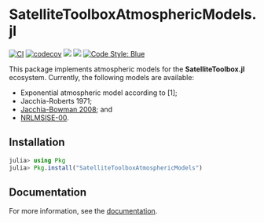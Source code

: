 SatelliteToolboxAtmosphericModels.jl
====================================

[![CI](https://github.com/JuliaSpace/SatelliteToolboxAtmosphericModels.jl/actions/workflows/ci.yml/badge.svg)](https://github.com/JuliaSpace/SatelliteToolboxAtmosphericModels.jl/actions/workflows/ci.yml)
[![codecov](https://codecov.io/gh/JuliaSpace/SatelliteToolboxAtmosphericModels.jl/branch/main/graph/badge.svg?token=oQOhGnQmdG)](https://codecov.io/gh/JuliaSpace/SatelliteToolboxAtmosphericModels.jl)
[![](https://img.shields.io/badge/docs-stable-blue.svg)][docs-stable-url]
[![](https://img.shields.io/badge/docs-dev-blue.svg)][docs-dev-url]
[![Code Style: Blue](https://img.shields.io/badge/code%20style-blue-4495d1.svg)](https://github.com/invenia/BlueStyle)

This package implements atmospheric models for the **SatelliteToolbox.jl** ecosystem.
Currently, the following models are available:

- Exponential atmospheric model according to [1];
- Jacchia-Roberts 1971;
- [Jacchia-Bowman 2008](http://sol.spacenvironment.net/jb2008/); and
- [NRLMSISE-00](https://ccmc.gsfc.nasa.gov/modelweb/models/nrlmsise00.php).

## Installation

```julia
julia> using Pkg
julia> Pkg.install("SatelliteToolboxAtmosphericModels")
```

## Documentation

For more information, see the [documentation][docs-stable-url].

[docs-dev-url]: https://juliaspace.github.io/SatelliteToolboxAtmosphericModels.jl/dev
[docs-stable-url]: https://juliaspace.github.io/SatelliteToolboxAtmosphericModels.jl/stable
